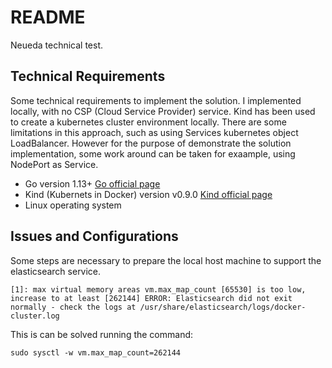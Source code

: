 # README #

Neueda technical test.

## Technical Requirements ##

Some technical requirements to implement the solution. I implemented locally, with no CSP (Cloud Service Provider) service. Kind has been used to create a kubernetes cluster environment locally.
There are some limitations in this approach, such as using Services kubernetes object LoadBalancer. However for the purpose of demonstrate the solution implementation, some work around can be taken for exaample, using NodePort as Service.

* Go version 1.13+ [Go official page](https://golang.org/)
* Kind (Kubernets in Docker) version v0.9.0 [Kind official page](https://kind.sigs.k8s.io/)
* Linux operating system

## Issues and Configurations ##
Some steps are necessary to prepare the local host machine to support the elasticsearch service.

`[1]: max virtual memory areas vm.max_map_count [65530] is too low, increase to at least [262144]
ERROR: Elasticsearch did not exit normally - check the logs at /usr/share/elasticsearch/logs/docker-cluster.log`

This is can be solved running the command:

`sudo sysctl -w vm.max_map_count=262144`

